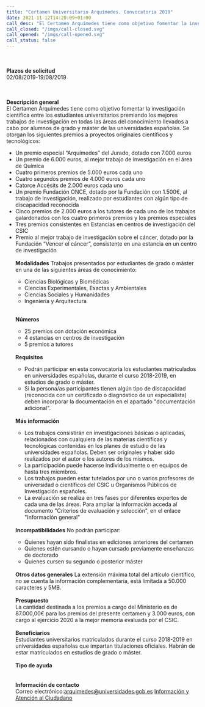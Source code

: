 ```yaml
---
title: "Certamen Universitario Arquímedes. Convocatoria 2019"
date: 2021-11-12T14:20:09+01:00
call_desc: "El Certamen Arquímedes tiene como objetivo fomentar la investigación científica entre los estudiantes ..."
call_closed: "/imgs/call-closed.svg"
call_opened: "/imgs/call-opened.svg"
call_status: false
---
```

<br><br><b>Plazos de solicitud</b><br>
02/08/2019-19/08/2019

<br><br><b>Descripción general</b><br>
El Certamen Arquímedes tiene como objetivo fomentar la investigación científica entre los estudiantes universitarios premiando los mejores trabajos de investigación en todas las áreas del conocimiento llevados a cabo por alumnos de grado y máster de las universidades españolas.
Se otorgan los siguientes premios a proyectos originales científicos y tecnológicos:
<ul>
<li>Un premio especial “Arquímedes” del Jurado, dotado con 7.000 euros</li>
<li>Un premio de 6.000 euros, al mejor trabajo de investigación en el área de Química</li>
<li>Cuatro primeros premios de 5.000 euros cada uno</li>
<li>Cuatro segundos premios de 4.000 euros cada uno</li>
<li>Catorce Accésits de 2.000 euros cada uno</li>
<li>Un premio Fundación ONCE, dotado por la Fundación con 1.500€, al trabajo de investigación, realizado por estudiantes con algún tipo de discapacidad reconocida</li>
<li>Cinco premios de 2.000 euros a los tutores de cada uno de los trabajos galardonados con los cuatro primeros premios y los premios especiales</li>
<li>Tres premios consistentes en Estancias en centros de investigación del CSIC</li>
<li>Premio al mejor trabajo de investigación sobre el cáncer, dotado por la Fundación “Vencer el cáncer”, consistente en una estancia en un centro de investigación</li>
<br><strong>Modalidades</strong>
Trabajos presentados por estudiantes de grado o máster en una de las siguientes áreas de conocimiento:
<ul>
<li>Ciencias Biol&oacute;gicas y Biom&eacute;dicas</li>
<li>Ciencias Experimentales, Exactas y Ambientales</li>
<li>Ciencias Sociales y Humanidades</li>
<li>Ingenier&iacute;a y Arquitectura</li>
</ul>
<p id="dg4"><br><strong>N&uacute;meros</strong>
<ul>
<li>25 premios con dotaci&oacute;n econ&oacute;mica&nbsp;</li>
<li>4 estancias en centros de investigaci&oacute;n</li>
<li>5 premios a tutores</li>
</ul>
<br><strong>Requisitos</strong>
<ul>
<li class="ta-justify">Podr&aacute;n participar en esta convocatoria los estudiantes matriculados en universidades espa&ntilde;olas, durante el curso 2018-2019, en estudios de grado o m&aacute;ster.</li>
<li class="ta-justify">Si la persona/as participantes tienen alg&uacute;n tipo de discapacidad (reconocida con un certificado o diagn&oacute;stico de un especialista) deben incorporar la documentaci&oacute;n en el apartado "documentaci&oacute;n adicional".</li>
</ul>
<br><strong>M&aacute;s informaci&oacute;n</strong>
<ul>
<li>Los trabajos consistir&aacute;n en investigaciones b&aacute;sicas o aplicadas, relacionados con cualquiera de las materias cient&iacute;ficas y tecnol&oacute;gicas contenidas en los planes de estudio de las universidades espa&ntilde;olas. Deben ser originales y haber sido realizados por el autor o los autores de los mismos.</li>
<li>La participaci&oacute;n puede hacerse individualmente o en equipos de hasta tres miembros.</li>
<li>Los trabajos pueden estar tutelados por uno o varios profesores de universidad o cient&iacute;ficos del CSIC u Organismos P&uacute;blicos de Investigaci&oacute;n espa&ntilde;oles.</li>
<li>La evaluaci&oacute;n se realiza en tres fases por diferentes expertos de cada una de las &aacute;reas. Para ampliar la informaci&oacute;n acceda al documento "Criterios de evaluaci&oacute;n y selecci&oacute;n", en el enlace "Informaci&oacute;n general"</li>
</ul>
<br><strong>Incompatibilidades</strong>
No podr&aacute;n participar:
<ul>
<li>Quienes hayan sido finalistas en ediciones anteriores del certamen</li>
<li>Quienes est&eacute;n cursando o hayan cursado previamente ense&ntilde;anzas de doctorado</li>
<li>Quienes cursen su segundo o posterior m&aacute;ster</li>
</ul>
<br><strong>Otros datos generales</strong>
La extensi&oacute;n m&aacute;xima total del art&iacute;culo cient&iacute;fico, no se cuenta la informaci&oacute;n complementaria, est&aacute; limitada a 50.000 caracteres y 5MB.
<br><br><b>Presupuesto</b><br> 
La cantidad destinada a los premios a cargo del Ministerio es de 87.000,00€ para los premios del presente certamen y 3.000 euros, con cargo al ejercicio 2020 a la mejor memoria evaluada por el CSIC.
<br><br><b>Beneficiarios</b><br> 
Estudiantes universitarios matriculados durante el curso 2018-2019 en universidades españolas que impartan titulaciones oficiales. Habrán de estar matriculados en estudios de grado o máster.
<br><br><b>Tipo de ayuda</b><br> 
<br><br><b>Información de contacto</b><br> 
Correo electrónico:<a href="mailto:arquimedes@universidades.gob.es">arquimedes@universidades.gob.es</a>
<a title="Ir a 'Informaci&oacute;n y Atenci&oacute;n al Ciudadano'" href="https://www.universidades.gob.es/portal/site/MICINN/menuitem.b153148dd6857ccd7010721001432ea0/?vgnextoid=41dbdaa8a3860210VgnVCM1000001034e20aRCRD">Informaci&oacute;n y Atenci&oacute;n al Ciudadano</a>

